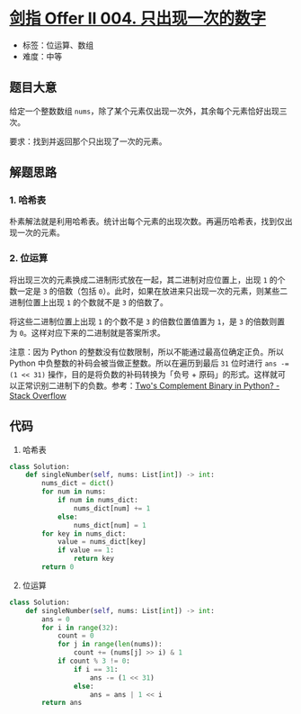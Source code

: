 # [剑指 Offer II 004. 只出现一次的数字](https://leetcode.cn/problems/WGki4K/)

- 标签：位运算、数组
- 难度：中等

## 题目大意

给定一个整数数组 `nums`，除了某个元素仅出现一次外，其余每个元素恰好出现三次。

要求：找到并返回那个只出现了一次的元素。

## 解题思路

### 1. 哈希表

朴素解法就是利用哈希表。统计出每个元素的出现次数。再遍历哈希表，找到仅出现一次的元素。

### 2. 位运算

将出现三次的元素换成二进制形式放在一起，其二进制对应位置上，出现 `1` 的个数一定是 `3` 的倍数（包括 `0`）。此时，如果在放进来只出现一次的元素，则某些二进制位置上出现 `1` 的个数就不是 `3` 的倍数了。

将这些二进制位置上出现 `1` 的个数不是 `3` 的倍数位置值置为 `1`，是 `3` 的倍数则置为 `0`。这样对应下来的二进制就是答案所求。

注意：因为 Python 的整数没有位数限制，所以不能通过最高位确定正负。所以 Python 中负整数的补码会被当做正整数。所以在遍历到最后 `31` 位时进行 `ans -= (1 << 31)` 操作，目的是将负数的补码转换为「负号 + 原码」的形式。这样就可以正常识别二进制下的负数。参考：[Two's Complement Binary in Python? - Stack Overflow](https://stackoverflow.com/questions/12946116/twos-complement-binary-in-python/12946226)

## 代码

1. 哈希表

```Python
class Solution:
    def singleNumber(self, nums: List[int]) -> int:
        nums_dict = dict()
        for num in nums:
            if num in nums_dict:
                nums_dict[num] += 1
            else:
                nums_dict[num] = 1
        for key in nums_dict:
            value = nums_dict[key]
            if value == 1:
                return key
        return 0
```

2. 位运算

```Python
class Solution:
    def singleNumber(self, nums: List[int]) -> int:
        ans = 0
        for i in range(32):
            count = 0
            for j in range(len(nums)):
                count += (nums[j] >> i) & 1
            if count % 3 != 0:
                if i == 31:
                    ans -= (1 << 31)
                else:
                    ans = ans | 1 << i
        return ans
```



